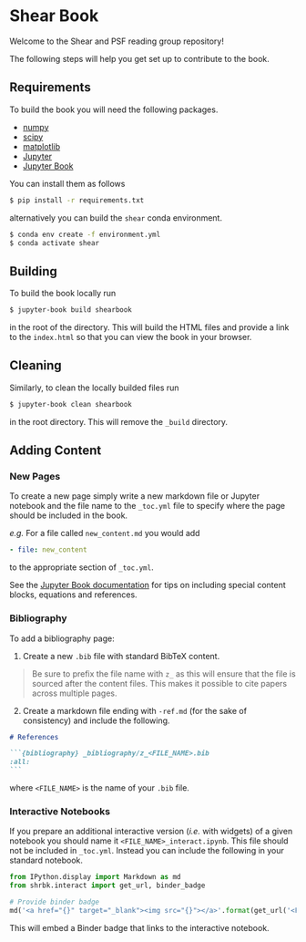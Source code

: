 # Shear Book

Welcome to the Shear and PSF reading group repository!

The following steps will help you get set up to contribute to the book.

## Requirements

To build the book you will need the following packages.

- [numpy](https://numpy.org/)
- [scipy](https://www.scipy.org/)
- [matplotlib](https://matplotlib.org/)
- [Jupyter](https://jupyter.org/)
- [Jupyter Book](https://jupyterbook.org/intro.html)

You can install them as follows

```bash
$ pip install -r requirements.txt
```

alternatively you can build the `shear` conda environment.

```bash
$ conda env create -f environment.yml
$ conda activate shear
```

## Building

To build the book locally run

```bash
$ jupyter-book build shearbook
```

in the root of the directory. This will build the HTML files and provide a link to the `index.html` so that you can view the book in your browser.

## Cleaning

Similarly, to clean the locally builded files run

```bash
$ jupyter-book clean shearbook
```

in the root directory. This will remove the `_build` directory.


## Adding Content

### New Pages

To create a new page simply write a new markdown file or Jupyter notebook and the file name to the `_toc.yml` file to specify where the page should be included in the book.

*e.g.* For a file called `new_content.md` you would add

```yaml
- file: new_content
```

to the appropriate section of `_toc.yml`.

See the [Jupyter Book documentation](https://jupyterbook.org/content/content-blocks.html) for tips on including special content blocks, equations and references.

### Bibliography

To add a bibliography page:

1. Create a new `.bib` file with standard BibTeX content.  
> Be sure to prefix the file name with `z_` as this will ensure that the file is sourced after the content files. This makes it possible to cite papers across multiple pages.

2. Create a markdown file ending with `-ref.md` (for the sake of consistency) and include the following.

````markdown
# References

```{bibliography} _bibliography/z_<FILE_NAME>.bib
:all:
```
````

where `<FILE_NAME>` is the name of your `.bib` file.

### Interactive Notebooks

If you prepare an additional interactive version (*i.e.* with widgets) of a given notebook you should name it `<FILE_NAME>_interact.ipynb`. This file should not be included in `_toc.yml`. Instead you can include the following in your standard notebook.

```python
from IPython.display import Markdown as md
from shrbk.interact import get_url, binder_badge

# Provide binder badge
md('<a href="{}" target="_blank"><img src="{}"></a>'.format(get_url('<FILE_NAME>'), binder_badge))
```

This will embed a Binder badge that links to the interactive notebook.
